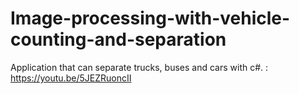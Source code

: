 # Image-processing-with-vehicle-counting-and-separation
 Application that can separate trucks, buses and cars with c#. :
 https://youtu.be/5JEZRuoncII
